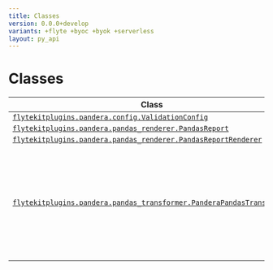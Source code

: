 ```yaml
---
title: Classes
version: 0.0.0+develop
variants: +flyte +byoc +byok +serverless
layout: py_api
---
```


# Classes

| Class | Description |
|-|-|
| [`flytekitplugins.pandera.config.ValidationConfig`](../packages/flytekitplugins.pandera.config#flytekitpluginspanderaconfigvalidationconfig) | |
| [`flytekitplugins.pandera.pandas_renderer.PandasReport`](../packages/flytekitplugins.pandera.pandas_renderer#flytekitpluginspanderapandas_rendererpandasreport) | |
| [`flytekitplugins.pandera.pandas_renderer.PandasReportRenderer`](../packages/flytekitplugins.pandera.pandas_renderer#flytekitpluginspanderapandas_rendererpandasreportrenderer) | |
| [`flytekitplugins.pandera.pandas_transformer.PanderaPandasTransformer`](../packages/flytekitplugins.pandera.pandas_transformer#flytekitpluginspanderapandas_transformerpanderapandastransformer) |Base transformer type that should be implemented for every python native type that can be handled by flytekit. |
